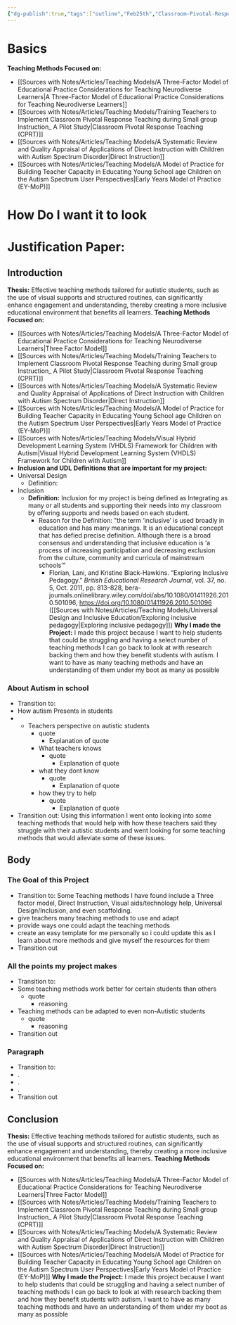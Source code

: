 ```yaml
---
{"dg-publish":true,"tags":["outline","Feb25th","Classroom-Pivotal-Response-Teaching-CPRT","3factormethod","direct-instruction","eymop"],"permalink":"/capstone-writing/outline/","dgPassFrontmatter":true}
---
```


# Basics 

**Teaching Methods Focused on:**
- [[Sources with Notes/Articles/Teaching Models/A Three-Factor Model of Educational Practice Considerations for Teaching Neurodiverse Learners\|A Three-Factor Model of Educational Practice Considerations for Teaching Neurodiverse Learners]]
- [[Sources with Notes/Articles/Teaching Models/Training Teachers to Implement Classroom Pivotal Response Teaching during  Small group Instruction_ A Pilot Study\|Classroom Pivotal Response Teaching (CPRT)]]
- [[Sources with Notes/Articles/Teaching Models/A Systematic Review and Quality Appraisal of Applications of Direct Instruction with Children with Autism Spectrum Disorder\|Direct Instruction]]
- [[Sources with Notes/Articles/Teaching Models/A Model of Practice for Building Teacher Capacity in Educating Young School age Children on the Autism Spectrum User Perspectives\|Early Years Model of Practice (EY-MoP)]]

# **How Do I want it to look**
# **Justification Paper:**
## **Introduction**
**Thesis:** Effective teaching methods tailored for autistic students, such as the use of visual supports and structured routines, can significantly enhance engagement and understanding, thereby creating a more inclusive educational environment that benefits all learners.
**Teaching Methods Focused on:**
- [[Sources with Notes/Articles/Teaching Models/A Three-Factor Model of Educational Practice Considerations for Teaching Neurodiverse Learners\|Three Factor Model]]
- [[Sources with Notes/Articles/Teaching Models/Training Teachers to Implement Classroom Pivotal Response Teaching during  Small group Instruction_ A Pilot Study\|Classroom Pivotal Response Teaching (CPRT)]]
- [[Sources with Notes/Articles/Teaching Models/A Systematic Review and Quality Appraisal of Applications of Direct Instruction with Children with Autism Spectrum Disorder\|Direct Instruction]]
- [[Sources with Notes/Articles/Teaching Models/A Model of Practice for Building Teacher Capacity in Educating Young School age Children on the Autism Spectrum User Perspectives\|Early Years Model of Practice (EY-MoP)]]
- [[Sources with Notes/Articles/Teaching Models/Visual Hybrid Development Learning System (VHDLS) Framework for Children with Autism\|Visual Hybrid Development Learning System (VHDLS) Framework for Children with Autism]]
- **Inclusion and UDL**
**Definitions that are important for my project:**
- Universal Design
	- Definition: 
- Inclusion
	- **Definition:** Inclusion for my project is being defined as Integrating as many or all students and supporting their needs into my classroom by offering supports and needs based on each student.
		- Reason for the Definition: "the term ‘inclusive’ is used broadly in education and has many meanings. It is an educational concept that has defied precise definition. Although there is a broad consensus and understanding that inclusive education is ‘a process of increasing participation and decreasing exclusion from the culture, community and curricula of mainstream schools’"
			- Florian, Lani, and Kristine Black-Hawkins. “Exploring Inclusive Pedagogy.” _British Educational Research Journal_, vol. 37, no. 5, Oct. 2011, pp. 813–828, bera-journals.onlinelibrary.wiley.com/doi/abs/10.1080/01411926.2010.501096, https://doi.org/10.1080/01411926.2010.501096 ([[Sources with Notes/Articles/Teaching Models/Universal Design and Inclusive Education/Exploring inclusive pedagogy\|Exploring inclusive pedagogy]])
**Why I made the Project:** I made this project because I want to help students that could be struggling and having a select number of teaching methods I can go back to look at with research backing them and how they benefit students with autism.  I want to have as many teaching methods and have an understanding of them under my boot as many as possible
### About Autism in school
- Transition to: 
- How autism Presents in students 
- - Teachers perspective on autistic students 
	- quote
		-  Explanation of quote 
	- What teachers knows
		- quote
			-  Explanation of quote 
	- what they dont know
		- quote
			-  Explanation of quote 
	- how they try to help
		- quote
			-  Explanation of quote 
- Transition out: Using this information I went onto looking into some teaching methods that would help with how these teachers said they struggle with their autistic students and went looking for some teaching methods that would alleviate some of these issues. 


## Body



### The Goal of this Project
- Transition to: Some Teaching methods I have found include a Three factor model, Direct Instruction, Visual aids/technology help, Universal Design/Inclusion, and even scaffolding. 
- give teachers many teaching methods to use and adapt
- provide ways one could adapt the teaching methods
- create an easy template for me personally so i could update this as I learn about more methods and give myself the resources for them
- Transition out
###  All the points my project makes 
- Transition to: 
- Some teaching methods work better for certain students than others
	- quote
		- reasoning
- Teaching methods can be adapted to even non-Autistic students
	- quote
		- reasoning
- Transition out

### Paragraph
- Transition to: 
- .
- .
- .
- Transition out

## Conclusion
**Thesis:** Effective teaching methods tailored for autistic students, such as the use of visual supports and structured routines, can significantly enhance engagement and understanding, thereby creating a more inclusive educational environment that benefits all learners.
**Teaching Methods Focused on:**
- [[Sources with Notes/Articles/Teaching Models/A Three-Factor Model of Educational Practice Considerations for Teaching Neurodiverse Learners\|Three Factor Model]]
- [[Sources with Notes/Articles/Teaching Models/Training Teachers to Implement Classroom Pivotal Response Teaching during  Small group Instruction_ A Pilot Study\|Classroom Pivotal Response Teaching (CPRT)]]
- [[Sources with Notes/Articles/Teaching Models/A Systematic Review and Quality Appraisal of Applications of Direct Instruction with Children with Autism Spectrum Disorder\|Direct Instruction]]
- [[Sources with Notes/Articles/Teaching Models/A Model of Practice for Building Teacher Capacity in Educating Young School age Children on the Autism Spectrum User Perspectives\|Early Years Model of Practice (EY-MoP)]]
**Why I made the Project:** I made this project because I want to help students that could be struggling and having a select number of teaching methods I can go back to look at with research backing them and how they benefit students with autism.  I want to have as many teaching methods and have an understanding of them under my boot as many as possible



